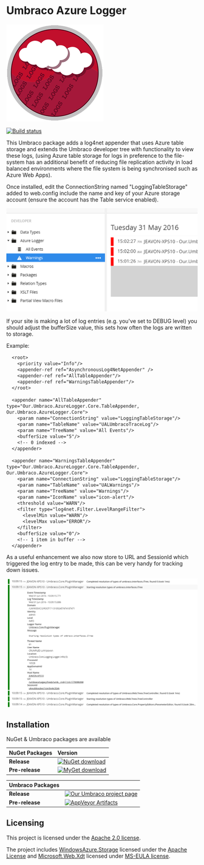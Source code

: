 # Umbraco Azure Logger

![Azure Logger](build/assets/icon/umbraco-azure-logger-256.png)

[![Build status](https://ci.appveyor.com/api/projects/status/ivwi8cxt3cs05xxe?svg=true)](https://ci.appveyor.com/project/JeavonLeopold/umbraco-azure-logger)

This Umbraco package adds a log4net appender that uses Azure table storage and extends the Umbraco developer tree with functionality to view these logs, (using Azure table storage for logs in preference to the file-system has an additional benefit of reducing file replication activity in load balanced environments where the file system is being synchronised such as Azure Web Apps).

Once installed, edit the ConnectionString named "LoggingTableStorage" added to web.config include the name and key of your Azure storage account (ensure the account has the Table service enabled).

![Tree Example](docs/tree.png)

If your site is making a lot of log entries (e.g. you've set to DEBUG level) you should adjust the bufferSize value, this sets how often the logs are written to storage.

Example:

	  <root>
	    <priority value="Info"/>
	    <appender-ref ref="AsynchronousLog4NetAppender" />
	    <appender-ref ref="AllTableAppender"/>
	    <appender-ref ref="WarningsTableAppender"/>
	  </root>

	  <appender name="AllTableAppender" type="Our.Umbraco.AzureLogger.Core.TableAppender, Our.Umbraco.AzureLogger.Core">
	    <param name="ConnectionString" value="LoggingTableStorage"/>
	    <param name="TableName" value="UALUmbracoTraceLog"/>
	    <param name="TreeName" value="All Events"/>
	    <bufferSize value="5"/>
	    <!-- 0 indexed -->
	  </appender>

	  <appender name="WarningsTableAppender" type="Our.Umbraco.AzureLogger.Core.TableAppender, Our.Umbraco.AzureLogger.Core">
	    <param name="ConnectionString" value="LoggingTableStorage"/>
	    <param name="TableName" value="UALWarnings"/>
	    <param name="TreeName" value="Warnings"/>
	    <param name="IconName" value="icon-alert"/>
	    <threshold value="WARN"/>
	    <filter type="log4net.Filter.LevelRangeFilter">
	      <levelMin value="WARN"/>
	      <levelMax value="ERROR"/>
	    </filter>
	    <bufferSize value="0"/>
	    <!-- 1 item in buffer -->
	  </appender>

As a useful enhancement we also now store to URL and SessionId which triggered the log entry to be made, this can be very handy for tracking down issues.

![Url Example](https://raw.githubusercontent.com/CrumpledDog/Umbraco-Azure-Logger/develop/docs/url-example.png)

## Installation ##

NuGet & Umbraco packages are available

|NuGet Packages    |Version           |
|:-----------------|:-----------------|
|**Release**|[![NuGet download](http://img.shields.io/nuget/v/Our.Umbraco.AzureLogger.svg)](https://www.nuget.org/packages/Our.Umbraco.AzureLogger/)
|**Pre-release**|[![MyGet download](https://img.shields.io/myget/umbraco-packages/vpre/Our.Umbraco.AzureLogger.svg)](https://www.myget.org/gallery/umbraco-packages)

|Umbraco Packages  |                  |
|:-----------------|:-----------------|
|**Release**|[![Our Umbraco project page](https://img.shields.io/badge/our-umbraco-orange.svg)](https://our.umbraco.org/projects/collaboration/azurelogger/) 
|**Pre-release**| [![AppVeyor Artifacts](https://img.shields.io/badge/appveyor-umbraco-orange.svg)](https://ci.appveyor.com/project/JeavonLeopold/umbraco-azure-logger/build/artifacts)

## Licensing ##

This project is licensed under the [Apache 2.0 license](http://www.apache.org/licenses/LICENSE-2.0).

The project includes [WindowsAzure.Storage](https://www.nuget.org/packages/WindowsAzure.Storage/) licensed under the [Apache License](https://raw.githubusercontent.com/WindowsAzure/azure-sdk-for-net/master/LICENSE.txt) and [Microsoft.Web.Xdt](https://www.nuget.org/packages/Microsoft.Web.Xdt) licensed under [MS-EULA license](https://www.microsoft.com/web/webpi/eula/microsoft_web_xmltransform.htm).
